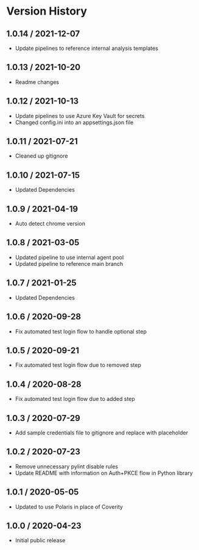 # Version History

## 1.0.14 / 2021-12-07

- Update pipelines to reference internal analysis templates

## 1.0.13 / 2021-10-20

- Readme changes

## 1.0.12 / 2021-10-13

- Update pipelines to use Azure Key Vault for secrets
- Changed config.ini into an appsettings.json file

## 1.0.11 / 2021-07-21

- Cleaned up gitignore

## 1.0.10 / 2021-07-15

- Updated Dependencies

## 1.0.9 / 2021-04-19

- Auto detect chrome version

## 1.0.8 / 2021-03-05

- Updated pipeline to use internal agent pool
- Updated pipeline to reference main branch

## 1.0.7 / 2021-01-25

- Updated Dependencies

## 1.0.6 / 2020-09-28

- Fix automated test login flow to handle optional step

## 1.0.5 / 2020-09-21

- Fix automated test login flow due to removed step

## 1.0.4 / 2020-08-28

- Fix automated test login flow due to added step

## 1.0.3 / 2020-07-29

- Add sample credentials file to gitignore and replace with placeholder

## 1.0.2 / 2020-07-23

- Remove unnecessary pylint disable rules
- Update README with information on Auth+PKCE flow in Python library

## 1.0.1 / 2020-05-05

- Updated to use Polaris in place of Coverity

## 1.0.0 / 2020-04-23

- Initial public release
